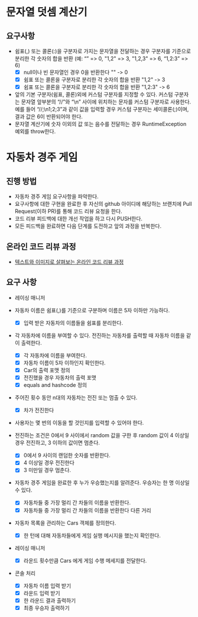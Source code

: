 # 문자열 덧셈 계산기

## 요구사항

- 쉼표(,) 또는 콜론(:)을 구분자로 가지는 문자열을 전달하는 경우 구분자를 기준으로 분리한 각 숫자의 합을 반환 (예: “” => 0, "1,2" => 3, "1,2,3" => 6, “1,2:3” => 6)
    - [x] null이나 빈 문자열인 경우 0을 반환한다 "" -> 0
    - [x] 쉼표 또는 콜론을 구분자로 분리한 각 숫자의 합을 반환 "1,2" -> 3
    - [x] 쉼표 또는 콜론을 구분자로 분리한 각 숫자의 합을 반환 "1,2:3" -> 6
- 앞의 기본 구분자(쉼표, 콜론)외에 커스텀 구분자를 지정할 수 있다. 커스텀 구분자는 문자열 앞부분의 “//”와 “\n” 사이에 위치하는 문자를 커스텀 구분자로 사용한다. 예를 들어 “//;\n1;2;3”과 같이
  값을 입력할 경우 커스텀 구분자는 세미콜론(;)이며, 결과 값은 6이 반환되어야 한다.
- 문자열 계산기에 숫자 이외의 값 또는 음수를 전달하는 경우 RuntimeException 예외를 throw한다.

# 자동차 경주 게임

## 진행 방법

* 자동차 경주 게임 요구사항을 파악한다.
* 요구사항에 대한 구현을 완료한 후 자신의 github 아이디에 해당하는 브랜치에 Pull Request(이하 PR)를 통해 코드 리뷰 요청을 한다.
* 코드 리뷰 피드백에 대한 개선 작업을 하고 다시 PUSH한다.
* 모든 피드백을 완료하면 다음 단계를 도전하고 앞의 과정을 반복한다.

## 온라인 코드 리뷰 과정

* [텍스트와 이미지로 살펴보는 온라인 코드 리뷰 과정](https://github.com/next-step/nextstep-docs/tree/master/codereview)

## 요구 사항

- 레이싱 매니저

- 자동차 이름은 쉼표(,)를 기준으로 구분하며 이름은 5자 이하만 가능하다.
    - [X] 입력 받은 자동차의 이름들을 쉼표를 분리한다.
- 각 자동차에 이름을 부여할 수 있다. 전진하는 자동차를 출력할 때 자동차 이름을 같이 출력한다.
    - [x] 각 자동차에 이름을 부여한다.
    - [x] 자동차 이름이 5자 이하인지 확인한다.
    - [x] Car의 출력 포맷 정의
    - [x] 전진했을 경우 자동차의 출력 포맷
    - [x] equals and hashcode 정의
- 주어진 횟수 동안 n대의 자동차는 전진 또는 멈출 수 있다.
    - [x] 차가 전진한다
- 사용자는 몇 번의 이동을 할 것인지를 입력할 수 있어야 한다.
- 전진하는 조건은 0에서 9 사이에서 random 값을 구한 후 random 값이 4 이상일 경우 전진하고, 3 이하의 값이면 멈춘다.
    - [X] 0에서 9 사이의 랜덤한 숫자를 반환한다.
    - [X] 4 이상일 경우 전진한다
    - [X] 3 미만일 경우 멈춘다.
- 자동차 경주 게임을 완료한 후 누가 우승했는지를 알려준다. 우승자는 한 명 이상일 수 있다.
    - [X] 자동차들 중 가장 멀리 간 차들의 이름을 반환한다.
    - [X] 자동차들 중 가장 멀리 간 차들의 이름을 반환한다 다른 거리
- 자동차 목록을 관리하는 Cars 객체를 정의한다.
    - [X] 한 턴에 대해 자동차들에게 게임 실행 메시지을 했는지 확인한다.
- 레이싱 매니저
    - [X] 라운드 횟수만큼 Cars 에게 게임 수행 메세지를 전달한다.
- 콘솔 처리
    - [x] 자동차 이름 입력 받기
    - [x] 라운드 입력 받기
    - [x] 한 라운드 결과 출력하기
    - [x] 최종 우승자 출력하기